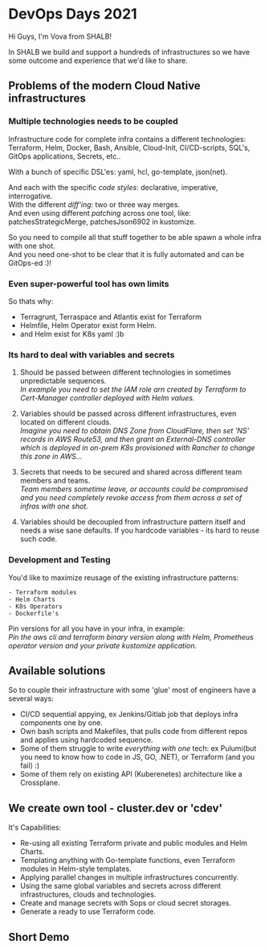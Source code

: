 # DevOps Days 2021

Hi Guys, I'm Vova from SHALB!

In SHALB we build and support a hundreds of infrastructures so we have some outcome and experience that we'd like to share.

## Problems of the modern Cloud Native infrastructures

### Multiple technologies needs to be coupled

Infrastructure code for complete infra contains a different technologies:
Terraform, Helm, Docker, Bash, Ansible, Cloud-Init, CI/CD-scripts, SQL's, GitOps applications, Secrets, etc..

With a bunch of specific DSL'es: yaml, hcl, go-template, json(net).

And each with the specific _code styles_: declarative, imperative, interrogative.  
With the different _diff'ing_: two or three way merges.  
And even using different _patching_ across one tool, like: patchesStrategicMerge, patchesJson6902 in kustomize.

So you need to compile all that stuff together to be able spawn a whole infra with one shot.  
And you need one-shot to be clear that it is fully automated and can be GitOps-ed :)!

### Even super-powerful tool has own limits

So thats why:

- Terragrunt, Terraspace and Atlantis exist for Terraform
- Helmfile, Helm Operator exist form Helm.
- and Helm exist for K8s yaml :)b

### Its hard to deal with variables and secrets

1. Should be passed between different technologies in sometimes unpredictable sequences.  
   _In example you need to set the IAM role arn created by Terraform to Cert-Manager controller deployed with Helm values._

2. Variables should be passed across different infrastructures, even located on different clouds.  
   _Imagine you need to obtain DNS Zone from CloudFlare, then set 'NS' records in AWS Route53, and then grant an External-DNS controller which is deployed in
   on-prem K8s provisioned with Rancher to change this zone in AWS..._

3. Secrets that needs to be secured and shared across different team members and teams.   
    _Team members sometime leave, or accounts could be compromised and you need completely revoke access from them across a set of infras with one shot._

4. Variables should be decoupled from infrastructure pattern itself and needs a wise sane defaults.
   If you hardcode variables - its hard to reuse such code.

### Development and Testing

   You'd like to maximize reusage of the existing infrastructure patterns:

    - Terraform modules
    - Helm Charts
    - K8s Operators
    - Dockerfile's

   Pin versions for all you have in your infra, in example:  
      _Pin the aws cli and terraform binary version along with Helm, Prometheus operator version and your private kustomize application._

## Available solutions

So to couple their infrastructure with some 'glue' most of engineers have a several ways:

- CI/CD sequential appying, ex Jenkins/Gitlab job that deploys infra components one by one.
- Own bash scripts and Makefiles, that pulls code from different repos and applies using hardcoded sequence.
- Some of them struggle to write _everything with one_ tech: ex Pulumi(but you need to know how to code in JS, GO, .NET), or Terraform (and you fail) :)
- Some of them rely on existing API (Kuberenetes) architecture like a Crossplane.

## We create own tool - cluster.dev or 'cdev'

It's Capabilities:

- Re-using all existing Terraform private and public modules and Helm Charts.
- Templating anything with Go-template functions, even Terraform modules in Helm-style templates.
- Applying parallel changes in multiple infrastructures concurrently.
- Using the same global variables and secrets across different infrastructures, clouds and technologies.
- Create and manage secrets with Sops or cloud secret storages.
- Generate a ready to use Terraform code.

## Short Demo
